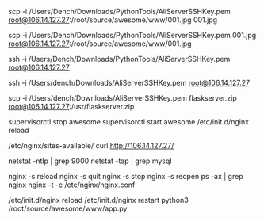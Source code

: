
scp -i /Users/Dench/Downloads/PythonTools/AliServerSSHKey.pem root@106.14.127.27:/root/source/awesome/www/001.jpg 001.jpg

scp -i /Users/Dench/Downloads/PythonTools/AliServerSSHKey.pem 001.jpg root@106.14.127.27:/root/source/awesome/www/001.jpg

ssh -i /Users/Dench/Downloads/PythonTools/AliServerSSHKey.pem root@106.14.127.27

ssh -i /Users/dench/Downloads/AliServerSSHKey.pem root@106.14.127.27

scp -i /Users/dench/Downloads/AliServerSSHKey.pem flaskserver.zip root@106.14.127.27:/usr/flaskserver.zip


supervisorctl stop awesome
supervisorctl start awesome
/etc/init.d/nginx reload

/etc/nginx/sites-available/
curl http://106.14.127.27/

netstat -ntlp | grep 9000
netstat -tap | grep mysql


nginx -s reload
nginx -s quit
nginx -s stop
nginx -s reopen
ps -ax | grep nginx
nginx -t -c /etc/nginx/nginx.conf

/etc/init.d/nginx reload
/etc/init.d/nginx restart
python3 /root/source/awesome/www/app.py

